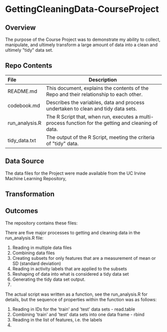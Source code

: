 # GettingCleaningData-CourseProject

## Overview
The purpose of the Course Project was to demonstrate my ability to collect, manipulate, and ultimely transform a large amount of data into a clean and ultimely "tidy" data set.

## Repo Contents

File | Description
:------ | ----------
README.md | This document, explains the contents of the Repo and their relationship to each other.
codebook.md | Describes the variables, data and process undertaken to clean and tidy data sets.  
run_analysis.R | The R Script that, when run, executes a multi-process function for the getting and cleaning of data.
tidy_data.txt | The output of the R Script, meeting the criteria of "tidy" data.

## Data Source
The data files for the Project were made available from the UC Irvine Machine Learning Repository, 


## Transformation



## Outcomes
The repository contains these files:








There are five major processes to getting and cleaning data in the run_analysis.R file:

1. Reading in multiple data files
2. Combining data files
3. Creating subsets for only features that are a measurement of mean or SD (standard deviation)
4. Reading in activity labels that are applied to the subsets 
5. Reshaping of data into what is considered a tidy data set
6. Generating the tidy data set output.
7. 

The actual script was written as a function, see the run_analysis.R for details, but the sequence of properties within the function was as follows:


1. Reading in IDs for the 'train' and 'test' data sets - read.table
2. Combining 'train' and 'test' data sets into one data frame - rbind
3. Reading in the list of features, i.e. the labels
4. 




